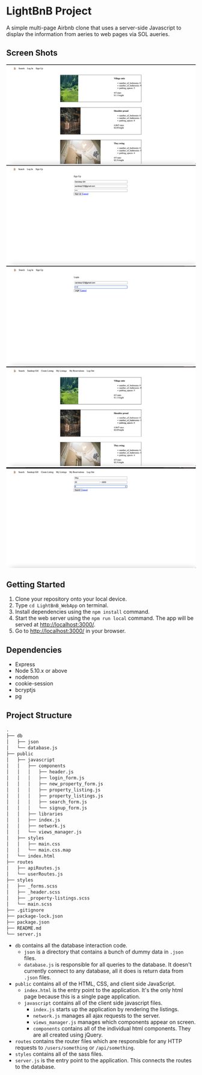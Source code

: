 # LightBnB Project

A simple multi-page Airbnb clone that uses a server-side Javascript to displav the information from aeries to web pages via SOL aueries.

## Screen Shots

!["Screen shot of lightBnB page"](/LightBnB_WebApp/public/screen_shots/lightBnB_portal.png)
!["Screen shot of sign up page"](/LightBnB_WebApp/public/screen_shots/Sign_up.png)
!["Screen shot of sign in page"](/LightBnB_WebApp/public/screen_shots/Sign_in.png)
!["Screen shot of sign in with user"](/LightBnB_WebApp/public/screen_shots/Sign_in_with_user.png)
!["Screen shot of serach"](/LightBnB_WebApp/public/screen_shots/Search.png)


## Getting Started

1. Clone your repository onto your local device.
2. Type `cd LightBnB_WebApp` on terminal.
3. Install dependencies using the `npm install` command.
4. Start the web server using the `npm run local` command. The app will be served at <http://localhost:3000/>.
5. Go to <http://localhost:3000/> in your browser.


## Dependencies

- Express
- Node 5.10.x or above
- nodemon
- cookie-session
- bcryptjs
- pg


## Project Structure

```
.
├── db
│   ├── json
│   └── database.js
├── public
│   ├── javascript
│   │   ├── components 
│   │   │   ├── header.js
│   │   │   ├── login_form.js
│   │   │   ├── new_property_form.js
│   │   │   ├── property_listing.js
│   │   │   ├── property_listings.js
│   │   │   ├── search_form.js
│   │   │   └── signup_form.js
│   │   ├── libraries
│   │   ├── index.js
│   │   ├── network.js
│   │   └── views_manager.js
│   ├── styles
│   │   ├── main.css
│   │   └── main.css.map
│   └── index.html
├── routes
│   ├── apiRoutes.js
│   └── userRoutes.js
├── styles  
│   ├── _forms.scss
│   ├── _header.scss
│   ├── _property-listings.scss
│   └── main.scss
├── .gitignore
├── package-lock.json
├── package.json
├── README.md
└── server.js
```

* `db` contains all the database interaction code.
  * `json` is a directory that contains a bunch of dummy data in `.json` files.
  * `database.js` is responsible for all queries to the database. It doesn't currently connect to any database, all it does is return data from `.json` files.
* `public` contains all of the HTML, CSS, and client side JavaScript. 
  * `index.html` is the entry point to the application. It's the only html page because this is a single page application.
  * `javascript` contains all of the client side javascript files.
    * `index.js` starts up the application by rendering the listings.
    * `network.js` manages all ajax requests to the server.
    * `views_manager.js` manages which components appear on screen.
    * `components` contains all of the individual html components. They are all created using jQuery.
* `routes` contains the router files which are responsible for any HTTP requests to `/users/something` or `/api/something`. 
* `styles` contains all of the sass files. 
* `server.js` is the entry point to the application. This connects the routes to the database.



